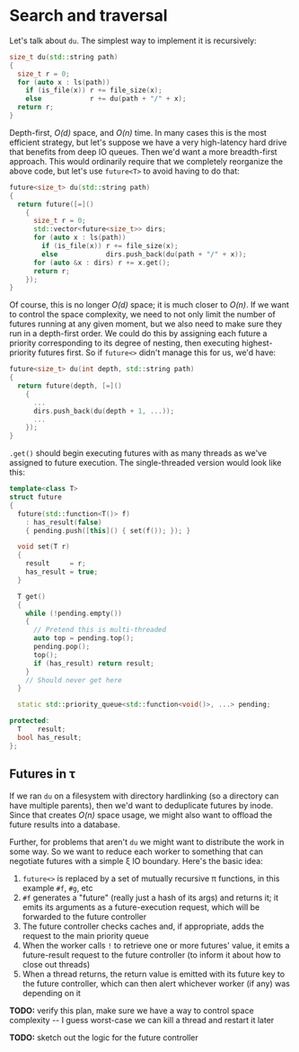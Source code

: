 # Search and traversal
Let's talk about `du`. The simplest way to implement it is recursively:

```cpp
size_t du(std::string path)
{
  size_t r = 0;
  for (auto x : ls(path))
    if (is_file(x)) r += file_size(x);
    else            r += du(path + "/" + x);
  return r;
}
```

Depth-first, _O(d)_ space, and _O(n)_ time. In many cases this is the most efficient strategy, but let's suppose we have a very high-latency hard drive that benefits from deep IO queues. Then we'd want a more breadth-first approach. This would ordinarily require that we completely reorganize the above code, but let's use `future<T>` to avoid having to do that:

```cpp
future<size_t> du(std::string path)
{
  return future([=]()
    {
      size_t r = 0;
      std::vector<future<size_t>> dirs;
      for (auto x : ls(path))
        if (is_file(x)) r += file_size(x);
        else            dirs.push_back(du(path + "/" + x));
      for (auto &x : dirs) r += x.get();
      return r;
    });
}
```

Of course, this is no longer _O(d)_ space; it is much closer to _O(n)_. If we want to control the space complexity, we need to not only limit the number of futures running at any given moment, but we also need to make sure they run in a depth-first order. We could do this by assigning each future a priority corresponding to its degree of nesting, then executing highest-priority futures first. So if `future<>` didn't manage this for us, we'd have:

```cpp
future<size_t> du(int depth, std::string path)
{
  return future(depth, [=]()
    {
      ...
      dirs.push_back(du(depth + 1, ...));
      ...
    });
}
```

`.get()` should begin executing futures with as many threads as we've assigned to future execution. The single-threaded version would look like this:

```cpp
template<class T>
struct future
{
  future(std::function<T()> f)
    : has_result(false)
    { pending.push([this]() { set(f()); }); }

  void set(T r)
  {
    result     = r;
    has_result = true;
  }

  T get()
  {
    while (!pending.empty())
    {
      // Pretend this is multi-threaded
      auto top = pending.top();
      pending.pop();
      top();
      if (has_result) return result;
    }
    // Should never get here
  }

  static std::priority_queue<std::function<void()>, ...> pending;

protected:
  T    result;
  bool has_result;
};
```


## Futures in τ
If we ran `du` on a filesystem with directory hardlinking (so a directory can have multiple parents), then we'd want to deduplicate futures by inode. Since that creates _O(n)_ space usage, we might also want to offload the future results into a database.

Further, for problems that aren't `du` we might want to distribute the work in some way. So we want to reduce each worker to something that can negotiate futures with a simple ξ IO boundary. Here's the basic idea:

1. `future<>` is replaced by a set of mutually recursive π functions, in this example `#f`, `#g`, etc
2. `#f` generates a "future" (really just a hash of its args) and returns it; it emits its arguments as a future-execution request, which will be forwarded to the future controller
3. The future controller checks caches and, if appropriate, adds the request to the main priority queue
4. When the worker calls `!` to retrieve one or more futures' value, it emits a future-result request to the future controller (to inform it about how to close out threads)
5. When a thread returns, the return value is emitted with its future key to the future controller, which can then alert whichever worker (if any) was depending on it

**TODO:** verify this plan, make sure we have a way to control space complexity -- I guess worst-case we can kill a thread and restart it later

**TODO:** sketch out the logic for the future controller
